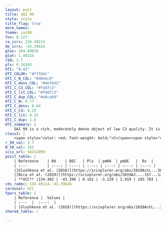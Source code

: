 ```yaml
---
layout: post
title: SAI 99
style: style
title_flag: true
more_names: 
fname: sai99
fov: 0.123
ra_icrs: 134.49214
de_icrs: -43.39626
glon: 264.69838
glat: 1.48324
r50: 3.7
plx: 0.16165
UTI: "0.43"
UTI_COLOR: "#fff8dc"
UTI_C_N_COL: "#d0ebc9"
UTI_C_dens_COL: "#ebf6d2"
UTI_C_C3_COL: "#fdd7c3"
UTI_C_lit_COL: "#fdd7c3"
UTI_C_dup_COL: "#a6cab9"
UTI_C_N: 0.77
UTI_C_dens: 0.64
UTI_C_C3: 0.25
UTI_C_lit: 0.25
UTI_C_dup: 1.0
UTI_summary: |
    SAI 99 is a rich, moderately dense object of low C3 quality. It is poorly studied in the literature, with no articles listed in the last 6 years.
class3: |
    <span style="color: red; font-weight: bold;">C</span><span style="color: red; font-weight: bold;">C</span>
r_50_val: 3.7
N_50_val: 142
scix_url: SAI%2099
posit_table: |
    | Reference    | RA    | DEC   | Plx  | pmRA  | pmDE   |  Rv  |
    | :---         | :---: | :---: | :---: | :---: | :---: | :---: |
    |[Glushkova et al. (2010)](https://scixplorer.org/abs/2010AstL...36...75G) | 134.518 | -43.411 | -- | -- | -- | -- |
    |[Bica et al. (2019)](https://scixplorer.org/abs/2019AJ....157...12B) | 134.519 | -43.409 | -- | -- | -- | -- |
    | **UCC** |134.492 | -43.396 | 0.162 | -3.129 | 2.919 | 103.703 | 
cds_radec: 134.49214,-43.39626
carousel: UCC
fpars_table: |
    | Reference |  Values |
    | :---  |  :---:  |
    | [Glushkova et al. (2010)](https://scixplorer.org/abs/2010AstL...36...75G) | `E(B-V)=1.84, Dm=12.6, Age=8.95` |
shared_table: |
    
---
```

